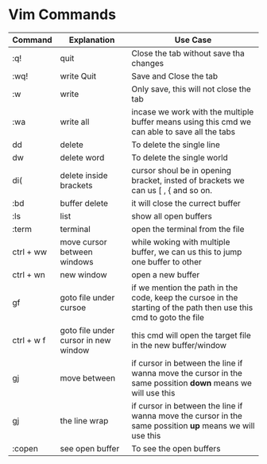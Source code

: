# Vim Commands

| Command | Explanation | Use Case |
| --------|-------------|----------|
| :q!| quit | Close the tab without save tha changes |
| :wq! | write Quit | Save and Close the tab |
| :w | write | Only save, this will not close the tab|
| :wa | write all | incase we work with the multiple buffer means using this cmd we can able to save all the tabs |
| dd | delete  | To delete the single line |
| dw | delete word | To delete the single world |
| di( | delete inside brackets | cursor shoul be in opening bracket, insted of brackets we can us [ , { and so on.|
| :bd | buffer delete | it will close the currect buffer |
| :ls | list | show all open buffers |
| :term | terminal | open the terminal from the file |
| ctrl + ww | move cursor between windows | while woking with multiple buffer, we can us this to jump one buffer to other |
| ctrl + wn | new window | open a new buffer |
| gf | goto file under cursoe | if we mention the path in the code, keep the cursoe in the starting of the path then use this cmd to goto the file |
| ctrl + w f | goto file under cursor in new window | this cmd will open the target file in the new buffer/window |
| gj | move between | if cursor in between the line if wanna move the cursor in the same possition **down** means we will use this |
| gj | the line wrap | if cursor in between the line if wanna move the cursor in the same possition **up** means we will use this |
| :copen | see open buffer | To see the open buffers |





